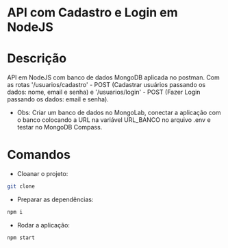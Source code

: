 # API com Cadastro e Login em NodeJS

# Descrição

API em NodeJS com banco de dados MongoDB aplicada no postman. Com as rotas '/usuarios/cadastro' - POST (Cadastrar usuários passando os dados: nome, email e senha) e '/usuarios/login' - POST (Fazer Login passando os dados: email e senha).

- Obs: Criar um banco de dados no MongoLab, conectar a aplicação com o banco colocando a URL na variável URL_BANCO no arquivo .env e testar no MongoDB Compass.


# Comandos

- Cloanar o projeto:

```bash
git clone 
```

- Preparar as dependências:

```bash
npm i
```

- Rodar a aplicação:

```bash
npm start
```
